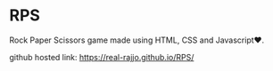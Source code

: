 # RPS
Rock Paper Scissors game made using HTML, CSS and Javascript♥.

github hosted link:  https://real-rajjo.github.io/RPS/
